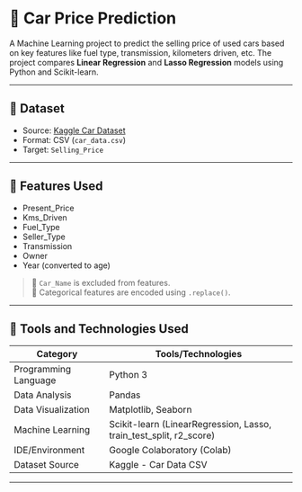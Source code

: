 # 🚗 Car Price Prediction

A Machine Learning project to predict the selling price of used cars based on key features like fuel type, transmission, kilometers driven, etc. The project compares **Linear Regression** and **Lasso Regression** models using Python and Scikit-learn.

---

## 📁 Dataset

- Source: [Kaggle Car Dataset](https://www.kaggle.com/datasets/nehalbirla/vehicle-dataset-from-cardekho)
- Format: CSV (`car_data.csv`)
- Target: `Selling_Price`

---

## 📌 Features Used

- Present_Price
- Kms_Driven
- Fuel_Type
- Seller_Type
- Transmission
- Owner
- Year (converted to age)

> 🔸 `Car_Name` is excluded from features.  
> 🔸 Categorical features are encoded using `.replace()`.

---

## 🧰 Tools and Technologies Used

| Category         | Tools/Technologies |
|------------------|-------------------|
| Programming Language | Python 3 |
| Data Analysis        | Pandas |
| Data Visualization   | Matplotlib, Seaborn |
| Machine Learning     | Scikit-learn (LinearRegression, Lasso, train_test_split, r2_score) |
| IDE/Environment      | Google Colaboratory (Colab) |
| Dataset Source       | Kaggle - Car Data CSV |

---
